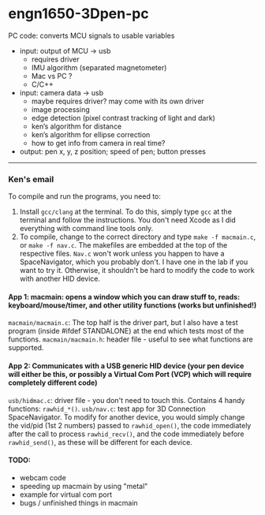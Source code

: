 # engn1650-3Dpen-pc

PC code: converts MCU signals to usable variables
* input: output of MCU → usb
  * requires driver
  * IMU algorithm (separated magnetometer)
  * Mac vs PC ? 
  * C/C++
* input: camera data → usb
  * maybe requires driver? may come with its own driver
  * image processing
  * edge detection (pixel contrast tracking of light and dark)
  * ken’s algorithm for distance
  * ken’s algorithm for ellipse correction
  * how to get info from camera in real time?
* output: pen x, y, z position; speed of pen; button presses

---

### Ken's email

To compile and run the programs, you need to:
1. Install `gcc/clang` at the terminal. To do this, simply type `gcc` at the terminal and follow the instructions. You don't need Xcode as I did everything with command line tools only.
2. To compile, change to the correct directory and type `make -f macmain.c`, or `make -f nav.c`. The makefiles are embedded at the top of the respective files. `Nav.c` won't work unless you happen to have a SpaceNavigator, which you probably don't. I have one in the lab if you want to try it. Otherwise, it shouldn't be hard to modify the code to work with another HID device.

#### App 1: macmain: opens a window which you can draw stuff to, reads: keyboard/mouse/timer, and other utility functions (works but unfinished!)
`macmain/macmain.c`: The top half is the driver part, but I also have a test program (inside #ifdef STANDALONE) at the end which tests most of the functions.
`macmain/macmain.h`: header file - useful to see what functions are supported.

#### App 2: Communicates with a USB generic HID device (your pen device will either be this, or possibly a Virtual Com Port (VCP) which will require completely different code)
`usb/hidmac.c`: driver file - you don't need to touch this. Contains 4 handy functions: `rawhid_*()`.
`usb/nav.c`: test app for 3D Connection SpaceNavigator. To modify for another device, you would simply change the vid/pid (1st 2 numbers) passed to `rawhid_open()`, the code immediately after the call to process `rawhid_recv()`, and the code immediately before `rawhid_send()`, as these will be different for each device.

#### TODO:
- webcam code
- speeding up macmain by using "metal"
- example for virtual com port
- bugs / unfinished things in macmain
